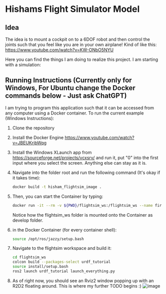 # Hishams Flight Simulator Model 

## Idea
The idea is to mount a cockpit on to a 6DOF robot and then control the joints such that you feel like you are in your own airplane!
Kind of like this: https://www.youtube.com/watch?v=KW-ONbO5NYU

Here you can find the things I am doing to realize this project. I am starting with a simulation:

## Running Instructions (Currently only for Windows, For Ubuntu change the Docker commands below - Just ask ChatGPT)
I am trying to program this application such that it can be accessed from any computer using a Docker container.
To run the current example (Windows Instructions):

1. Clone the repository
2. Install the Docker Engine https://www.youtube.com/watch?v=JBEUKrjbWqg
3. Install the Windows XLaunch app from https://sourceforge.net/projects/vcxsrv/ and run it, put "0" into the first input where you select the screen. Anything else can stay as it is.
4. Navigate into the folder root and run the following command (It's okay if it takes time):
   ``` bash
   docker build -t hisham_flightsim_image .
   ```
5. Then, you can start the Container by typing:
   ```bash
   docker run -it --rm -v ${PWD}/flightsim_ws:/flightsim_ws --name first_flightsim_container --network=host -e DISPLAY=host.docker.internal:0.0 --gpus all hisham_flightsim_image
   ```
   Notice how the flightsim_ws folder is mounted onto the Container as develop folder.
6. in the Docker Container (for every container shell):
   ```bash
   source /opt/ros/jazzy/setup.bash
   ```
 7. Navigate to the flightsim workspace and build it:
    ``` bash
    cd flightsim_ws
    colcon build --packages-select urdf_tutorial
    source install/setup.bash
    ros2 launch urdf_tutorial launch_everything.py
    ```

  8. As of right now, you should see an Rviz2 window popping up with an R2D2 floating around. This is where my further TODO begins :)
  ![image](https://github.com/user-attachments/assets/67084307-46e9-47b5-b557-3484c5cf9b60)

